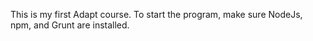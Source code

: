 This is my first Adapt course. To start the program, make sure NodeJs, npm, and Grunt are installed. 



